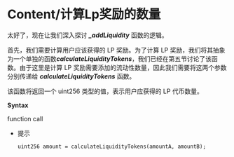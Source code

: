# Content/计算Lp奖励的数量

太好了，现在让我们深入探讨 ***_addLiquidity*** 函数的逻辑。

首先，我们需要计算用户应该获得的 LP 奖励。为了计算 LP 奖励，我们将其抽象为一个单独的函数***calculateLiquidityTokens***，我们已经在第五节讨论了该函数。由于这里是计算 LP 奖励需要添加的流动性数量，因此我们需要将这两个参数分别传递给 ***calculateLiquidityTokens*** 函数。

该函数将返回一个 uint256 类型的值，表示用户应获得的 LP 代币数量。

**Syntax**

function call

- 提示
    
    ```solidity
    uint256 amount = calculateLiquidityTokens(amountA, amountB);
    ```
    

